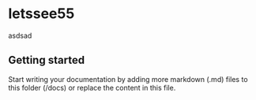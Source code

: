 # letssee55

asdsad

## Getting started

Start writing your documentation by adding more markdown (.md) files to this
folder (/docs) or replace the content in this file.